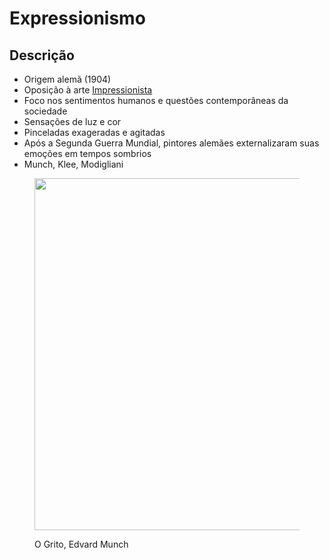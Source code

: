 # Expressionismo

## Descrição

* Origem alemã (1904)
* Oposição à arte [Impressionista](../arte-nos-seculos-xviii-e-xix/impressionismo.md)
* Foco nos sentimentos humanos e questões contemporâneas da sociedade
* Sensações de luz e cor
* Pinceladas exageradas e agitadas&#x20;
* Após a Segunda Guerra Mundial, pintores alemães externalizaram suas emoções em tempos sombrios
* Munch, Klee, Modigliani

<figure><img src="https://upload.wikimedia.org/wikipedia/commons/thumb/8/86/Edvard_Munch_-_The_Scream_-_Google_Art_Project.jpg/1200px-Edvard_Munch_-_The_Scream_-_Google_Art_Project.jpg" alt="" width="563"><figcaption><p>O Grito, Edvard Munch</p></figcaption></figure>
